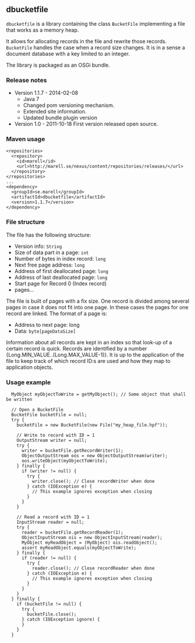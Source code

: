 ## dbucketfile
``dbucketfile`` is a library containing the class ``BucketFile`` implementing a file that works as a memory heap.

It allows for allocating records in the file and rewrite those records. ``BucketFile`` handles the case
when a record size changes. It is in a sense a document database with a key limited to an integer.

The library is packaged as an OSGi bundle.

### Release notes
* Version 1.1.7 - 2014-02-08
  * Java 7
  * Changed pom versioning mechanism.
  * Extended site information.
  * Updated bundle plugin version
* Version 1.0 - 2011-10-18  First version released open source.

### Maven usage
```
<repositories>
  <repository>
    <id>marell</id>
    <url>http://marell.se/nexus/content/repositories/releases/</url>
  </repository>
</repositories>
...
<dependency>
  <groupId>se.marell</groupId>
  <artifactId>dbucketfile</artifactId>
  <version>1.1.7</version>
</dependency>
```
### File structure
The file has the following structure:
  * Version info: ``String``
  * Size of data part in a page: ``int``
  * Number of bytes in index record: ``long``
  * Next free page address: ``long``
  * Address of first deallocated page: ``long``
  * Address of last deallocated page: ``long``
  * Start page for Record 0 (Index record)
  * pages...

The file is built of pages with a fix size. One record is divided among several pages in
case it does not fit into one page. In these cases the pages for one record are
linked. The format of a page is:
  * Address to next page: long
  * Data: ``byte[pageDataSize]``

Information about all records are kept in an index so that look-up of a certain record is quick. Records
are identified by a number {Long.MIN_VALUE..(Long.MAX_VALUE-1)}. It is up to the application of the file to
keep track of which record ID:s are used and how they map to application objects.

### Usage example

```
  MyObject myObjectToWrite = getMyObject(); // Some object that shall be written

  // Open a BucketFile
  BucketFile bucketFile = null;
  try {
    bucketFile = new BucketFile(new File("my_heap_file.hpf"));

    // Write to record with ID = 1
    OutputStream writer = null;
    try {
      writer = bucketFile.getRecordWriter(1);
      ObjectOutputStream oos = new ObjectOutputStream(writer);
      oos.writeObject(myObjectToWrite);
    } finally {
      if (writer != null) {
        try {
          writer.close(); // Close recordWriter when done
        } catch (IOException e) {
          // This example ignores exception when closing
        }
      }
    }

    // Read a record with ID = 1
    InputStream reader = null;
    try {
      reader = bucketFile.getRecordReader(1);
      ObjectInputStream ois = new ObjectInputStream(reader);
      MyObject myReadObject = (MyObject) ois.readObject();
      assert myReadObject.equals(myObjectToWrite);
    } finally {
      if (reader != null) {
        try {
          reader.close(); // Close recordReader when done
        } catch (IOException e) {
          // This example ignores exception when closing
        }
      }
    }
  } finally {
    if (bucketFile != null) {
      try {
        bucketFile.close();
      } catch (IOException ignore) {
      }
    }
  }
```
